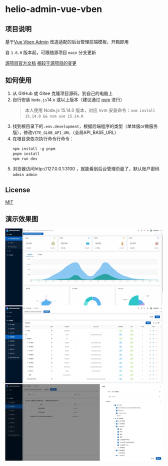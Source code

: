# helio-admin-vue-vben

## 项目说明
基于[Vue Vben Admin](https://github.com/anncwb/vue-vben-admin/) 改造适配的后台管理前端模板，开箱即用

自 `1.6.0` 版本起，可跟随源项目 `main` 分支更新

[源项目官方文档](https://vvbin.cn/doc-next/)
[相较于源项目的变更](CHANGELOG_HELIO.md)


## 如何使用

1. 从 GitHub 或 Gitee 克隆项目源码，到自己的电脑上
2. 自行安装 `Node.js`14.x 或以上版本（建议通过 [nvm](https://www.runoob.com/w3cnote/nvm-manager-node-versions.html) 进行）
    > 本人使用 Node.js 15.14.0 版本，对应 nvm 安装命令：`nvm install 15.14.0 && nvm use 15.14.0`
3. 找到根目录下的`.env.development`，根据后端程序的类型（单体版or微服务版），修改`VITE_GLOB_API_URL`（全局API_BASE_URL）
4. 在根目录依次执行命令行命令：
    ```
    npm install -g pnpm
    pnpm install
    npm run dev
    ```
5. 浏览器访问http://127.0.0.1:3100 ，就能看到后台管理页面了，默认账户密码`admin admin`


## License
[MIT](./LICENSE)


## 演示效果图
![](.readme_static/helio-admin-vue-vben-1.JPG)
![](.readme_static/helio-admin-vue-vben-2.JPG)
![](.readme_static/helio-admin-vue-vben-3.JPG)
